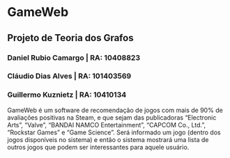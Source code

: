 # GameWeb
## Projeto de Teoria dos Grafos


### Daniel Rubio Camargo | RA: 10408823
### Cláudio Dias Alves | RA: 101403569 
### Guillermo Kuznietz | RA: 10410134


GameWeb é um software de recomendação de jogos com mais de 90% de avaliações positivas na Steam, e que sejam das publicadoras “Electronic Arts”, “Valve”, “BANDAI NAMCO Entertainment”, “CAPCOM Co., Ltd.”, “Rockstar Games” e “Game Science”. Será informado um jogo (dentro dos jogos disponíveis no sistema) e então o sistema mostrará uma lista de outros jogos que podem ser interessantes para aquele usuário.
